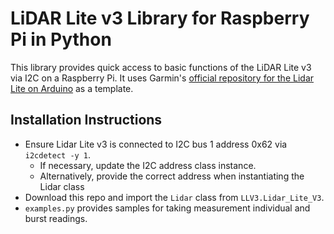 # LiDAR Lite v3 Library for Raspberry Pi in Python

This library provides quick access to basic functions of the LiDAR Lite v3 via I2C on a Raspberry Pi. It uses Garmin's [official repository for the Lidar Lite on Arduino](https://github.com/garmin/LIDARLite_Arduino_Library/) as a template.

## Installation Instructions
- Ensure Lidar Lite v3 is connected to I2C bus 1 address 0x62 via `i2cdetect -y 1`.
    - If necessary, update the I2C address class instance.
    - Alternatively, provide the correct address when instantiating the Lidar class
- Download this repo and import the `Lidar` class from `LLV3.Lidar_Lite_V3`.
- `examples.py` provides samples for taking measurement individual and burst readings.
